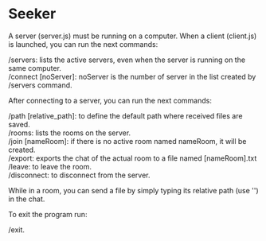 # Seeker

A server (server.js) must be running on a computer. When a client (client.js) is launched, you can run the next commands:

/servers: lists the active servers, even when the server is running on the same computer.  
/connect [noServer]: noServer is the number of server in the list created by /servers command.

After connecting to a server, you can run the next commands:

/path [relative_path]: to define the default path where received files are saved.  
/rooms: lists the rooms on the server.  
/join [nameRoom]: if there is no active room named nameRoom, it will be created.  
/export: exports the chat of the actual room to a file named [nameRoom].txt  
/leave: to leave the room.  
/disconnect: to disconnect from the server.  

While in a room, you can send a file by simply typing its relative path (use '\') in the chat. 

To exit the program run:

/exit.  
